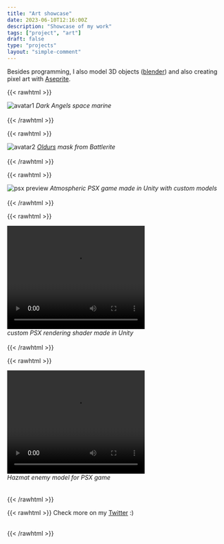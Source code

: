 ```yaml
---
title: "Art showcase"
date: 2023-06-10T12:16:00Z
description: "Showcase of my work"
tags: ["project", "art"]
draft: false
type: "projects"
layout: "simple-comment"
---
```

Besides programming, I also model 3D objects ([blender](https://www.blender.org/)) and also creating pixel art with [Aseprite](https://www.aseprite.org/). 


{{< rawhtml >}}
<div class="text-center">
    <img src="/projects/avatar1.png" class="rounded mx-auto d-block img-fluid" alt="avatar1"></img>
    <i>Dark Angels space marine</i>
</div>
<br/>
{{< /rawhtml >}}

{{< rawhtml >}}
<div class="text-center">
    <img src="/projects/avatar2.jpg" class="rounded mx-auto d-block img-fluid" alt="avatar2"></img>
    <i><a href="https://battlerite.fandom.com/wiki/Oldur">Oldurs</a> mask from Battlerite</i>
</div>
<br/>
{{< /rawhtml >}}

{{< rawhtml >}}
<div class="text-center">
    <img src="/projects/preview1.gif" class="rounded mx-auto d-block img-fluid" alt="psx preview"></img>
    <i>Atmospheric PSX game made in Unity with custom models</i>
</div>
<br/>
{{< /rawhtml >}}

{{< rawhtml >}}
<div class="d-flex justify-content-center">
 <video width="320" height="240" controls>
  <source src="/projects/preview2.mp4" type="video/mp4">
</video> 

</div>
<div class="text-center">
    <i>custom PSX rendering shader made in Unity</i>
</div>
<br/>
{{< /rawhtml >}}

{{< rawhtml >}}
<div class="d-flex justify-content-center">
 <video width="320" height="240" controls>
  <source src="/projects/preview3.mp4" type="video/mp4">
</video> 

</div>
<div class="text-center">
    <i>Hazmat enemy model for PSX game</i>
</div>
<br/>
<br/>
{{< /rawhtml >}}

{{< rawhtml >}}
Check more on my <a href="https://twitter.com/happy_peter6"><i data-feather="twitter"></i> Twitter</a> :)
<br/>
<br/>

{{< /rawhtml >}}

